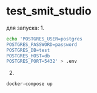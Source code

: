 # test_smit_studio

для запуска:
1. 
``` bash
echo 'POSTGRES_USER=postgres
POSTGRES_PASSWORD=password
POSTGRES_DB=test
POSTGRES_HOST=db
POSTGRES_PORT=5432' > .env
```
2.
``` bash
docker-compose up
```
